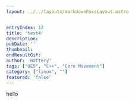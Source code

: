 ```yaml
---
layout: ../../layouts/markdownPassLayout.astro


entryIndex: 12
title: 'test4'
description: 
pubDate: ''
thumbnail: 
endResultGif: 
author: 'Battery'
tags: ["UE5", "C++", "Core Movement"]
category: ["linux", ""]
featured: 'false'
---
```


hello